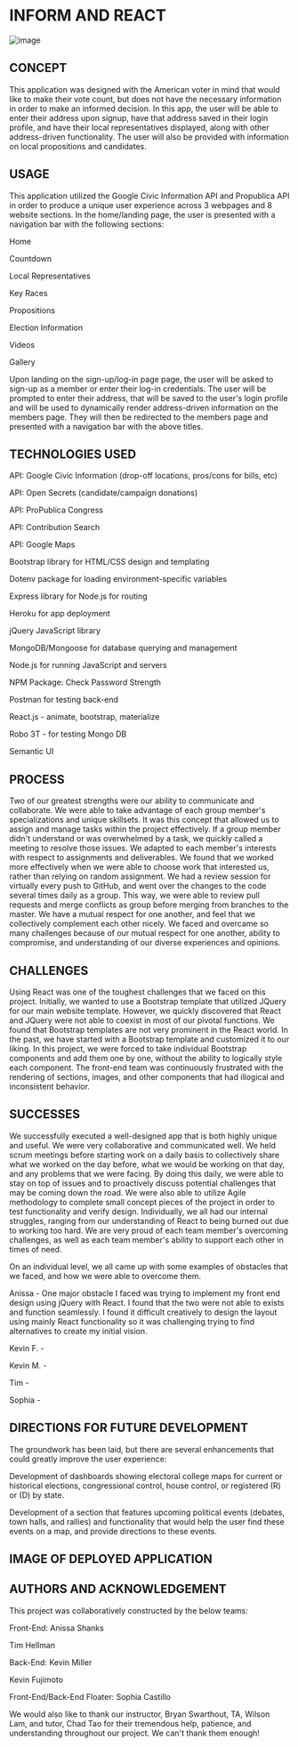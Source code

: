 # INFORM AND REACT
![image](https://img.shields.io/badge/license-MIT%20License-green)


## CONCEPT

This application was designed with the American voter in mind that would like to make their vote count, but does not have the necessary information in order to make an informed decision.  In this app, the user will be able to enter their address upon signup, have that address saved in their login profile, and have their local representatives displayed, along with other address-driven functionality.  The user will also be provided with information on local propositions and candidates.      


## USAGE

This application utilized the Google Civic Information API and Propublica API in order to produce a unique user experience across 3 webpages and 8 website sections.  In the home/landing page, the user is presented with a navigation bar with the following sections:

<p>Home</p>
<p>Countdown</p>
<p>Local Representatives</p>
<p>Key Races</p>
<p>Propositions</p>
<p>Election Information</p>
<p>Videos</p>
<p>Gallery</p>

Upon landing on the sign-up/log-in page page, the user will be asked to sign-up as a member or enter their log-in credentials.  The user will be prompted to enter their address, that will be saved to the user's login profile and will be used to dynamically render address-driven information on the members page.  They will then be redirected to the members page and presented with a navigation bar with the above titles.   


## TECHNOLOGIES USED
 
<p>API: Google Civic Information (drop-off locations, pros/cons for bills, etc)</p> 
<p>API: Open Secrets (candidate/campaign donations)</p>
<p>API: ProPublica Congress</p>
<p>API: Contribution Search</p>
<p>API: Google Maps</p>
<p>Bootstrap library for HTML/CSS design and templating</p>
<p>Dotenv package for loading environment-specific variables</p>
<p>Express library for Node.js for routing</p>
<p>Heroku for app deployment</p>
<p>jQuery JavaScript library</p>
<p>MongoDB/Mongoose for database querying and management</p>
<p>Node.js for running JavaScript and servers</p>
<p>NPM Package: Check Password Strength</p>
<p>Postman for testing back-end</p>
<p>React.js - animate, bootstrap, materialize</p>
<p>Robo 3T - for testing Mongo DB</p>
<p>Semantic UI</p>


## PROCESS

Two of our greatest strengths were our ability to communicate and collaborate.  We were able to take advantage of each group member's specializations and unique skillsets.  It was this concept that allowed us to assign and manage tasks within the project effectively.  If a group member didn't understand or was overwhelmed by a task, we quickly called a meeting to resolve those issues.  We adapted to each member's interests with respect to assignments and deliverables.  We found that we worked more effectively when we were able to choose work that interested us, rather than relying on random assignment.  We had a review session for virtually every push to GitHub, and went over the changes to the code several times daily as a group.  This way, we were able to review pull requests and merge conflicts as group before merging from branches to the master.  We have a mutual respect for one another, and feel that we collectively complement each other nicely.  We faced and overcame so many challenges because of our mutual respect for one another, ability to compromise, and understanding of our diverse experiences and opinions.  


## CHALLENGES

Using React was one of the toughest challenges that we faced on this project.  Initially, we wanted to use a Bootstrap template that utilized JQuery for our main website template.  However, we quickly discovered that React and JQuery were not able to coexist in most of our pivotal functions.  We found that Bootstrap templates are not very prominent in the React world.  In the past, we have started with a Bootstrap template and customized it to our liking.  In this project, we were forced to take individual Bootstrap components and add them one by one, without the ability to logically style each component.  The front-end team was continuously frustrated with the rendering of sections, images, and other components that had illogical and inconsistent behavior.  


## SUCCESSES

We successfully executed a well-designed app that is both highly unique and useful. We were very collaborative and communicated well. We held scrum meetings before starting work on a daily basis to collectively share what we worked on the day before, what we would be working on that day, and any problems that we were facing. By doing this daily, we were able to stay on top of issues and to proactively discuss potential challenges that may be coming down the road. We were also able to utilize Agile methodology to complete small concept pieces of the project in order to test functionality and verify design.  Individually, we all had our internal struggles, ranging from our understanding of React to being burned out due to working too hard.  We are very proud of each team member's overcoming challenges, as well as each team member's ability to support each other in times of need.  

On an individual level, we all came up with some examples of obstacles that we faced, and how we were able to overcome them.

Anissa - One major obstacle I faced was trying to implement my front end design using jQuery with React. I found that the two were not able to exists and function seamlessly. I found it difficult creatively to design the layout using mainly React functionality so it was challenging trying to find alternatives to create my initial vision.

Kevin F. - 

Kevin M. - 

Tim - 

Sophia - 


## DIRECTIONS FOR FUTURE DEVELOPMENT

The groundwork has been laid, but there are several enhancements that could greatly improve the user experience:

Development of dashboards showing electoral college maps for current or historical elections, congressional control, house control, or registered (R) or (D) by state.

Development of a section that features upcoming political events (debates, town halls, and rallies) and functionality that would help the user find these events on a map, and provide directions to these events.  


## IMAGE OF DEPLOYED APPLICATION



## AUTHORS AND ACKNOWLEDGEMENT

This project was collaboratively constructed by the below teams:

<p>Front-End:  Anissa Shanks</p>
<p>            Tim Hellman</p>

<p>Back-End:   Kevin Miller</p>
<p>            Kevin Fujimoto</p>

<p>Front-End/Back-End Floater:   Sophia Castillo</p>

We would also like to thank our instructor, Bryan Swarthout, TA, Wilson Lam, and tutor, Chad Tao for their tremendous help, patience, and understanding throughout our project.  We can't thank them enough!
